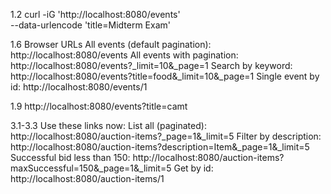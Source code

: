 1.2
curl -iG 'http://localhost:8080/events' \
--data-urlencode 'title=Midterm Exam'

1.6
Browser URLs
All events (default pagination): http://localhost:8080/events
All events with pagination: http://localhost:8080/events?_limit=10&_page=1
Search by keyword: http://localhost:8080/events?title=food&_limit=10&_page=1
Single event by id: http://localhost:8080/events/1

1.9
http://localhost:8080/events?title=camt

3.1-3.3
Use these links now:
List all (paginated): http://localhost:8080/auction-items?_page=1&_limit=5
Filter by description: http://localhost:8080/auction-items?description=Item&_page=1&_limit=5
Successful bid less than 150: http://localhost:8080/auction-items?maxSuccessful=150&_page=1&_limit=5
Get by id: http://localhost:8080/auction-items/1
